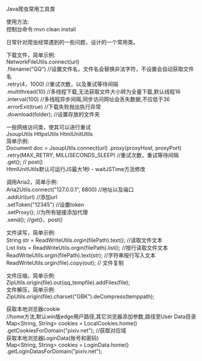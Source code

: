 Java爬虫常用工具类

使用方法:  
控制台命令:mvn clean install

日常针对爬虫经常遇到的一些问题，设计的一个常用类。

下载文件，简单示例:  
NetworkFileUtils.connect(url)  
.filename("QQ")  //设置文件名，文件名会替换非法字符，不设置会自动获取文件名   
.retry(4，1000)  //重试次数，以及重试等待间隔  
.multithread(10)  //多线程下载,无法获取文件大小转为全量下载,默认线程16  
.interval(100)  //多线程异步间隔,同步访问网址会丢失数据,不应低于36  
.errorExit(true)  //下载失败抛出执行异常  
.download(folder); //设置存放的文件夹

一些网络访问类，使其可以进行重试  
JsoupUtils HttpsUtils HtmlUnitUtils  
简单示例:  
Document doc = JsoupUtils.connect(url)
.proxy(proxyHost, proxyPort)  
.retry(MAX_RETRY, MILLISECONDS_SLEEP)  //重试次数，重试等待间隔   
.get(); // post()  
HtmlUnitUtils默认可运行JS最大1秒 - waitJSTime方法修改

调用Aria2，简单示例:  
Aria2Utils.connect("127.0.0.1", 6800)  //地址以及端口  
.addUrl(url)  //添加url  
.setToken("12345")  //设置token  
.setProxy(); //为所有链接添加代理  
.send(); //get()、post()

文件读写，简单示例:  
String str = ReadWriteUtils.orgin(filePath).text(); //读取文件文本  
List<String> lists = ReadWriteUtils.orgin(filePath).list(); //按行读取文件文本  
ReadWriteUtils.orgin(filePath).text(str); //字符串按行写入文本  
ReadWriteUtils.orgin(file).copy(out); // 文件复制

文件压缩，简单示例:  
ZipUtils.origin(file).out(qq_tempfile).addFiles(file);  
文件解压，简单示例:  
ZipUtils.origin(file).charset("GBK").deCompress(temppath);

获取本地浏览器cookie  
//home方法,默认win版edge用户路径,其它浏览器添加参数,路径至User Data目录  
Map<String, String> cookies = LocalCookies.home()
.getCookiesForDomain("pixiv.net"); //获取对应域  
获取本地浏览器LoginData(账号和密码)  
Map<String, String> cookies = LoginData.home()
.getLoginDatasForDomain("pixiv.net");